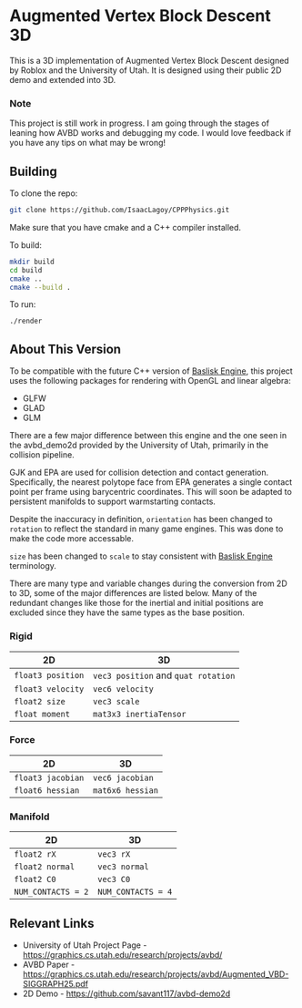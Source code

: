 # Augmented Vertex Block Descent 3D

This is a 3D implementation of Augmented Vertex Block Descent designed by Roblox and the University of Utah. It is designed using their public 2D demo and extended into 3D. 

### Note

This project is still work in progress. I am going through the stages of leaning how AVBD works and debugging my code. I would love feedback if you have any tips on what may be wrong!

## Building
To clone the repo:

```bash
git clone https://github.com/IsaacLagoy/CPPPhysics.git
```

Make sure that you have cmake and a C++ compiler installed.

To build:

```bash
mkdir build
cd build
cmake ..
cmake --build .
```

To run:
```
./render
```

## About This Version

To be compatible with the future C++ version of [Baslisk Engine](https://github.com/BasiliskGroup/BasiliskEngine), this project uses the following packages for rendering with OpenGL and linear algebra:

- GLFW
- GLAD
- GLM

There are a few major difference between this engine and the one seen in the avbd_demo2d provided by the University of Utah, primarily in the collision pipeline. 

GJK and EPA are used for collision detection and contact generation. Specifically, the nearest polytope face from EPA generates a single contact point per frame using barycentric coordinates. This will soon be adapted to persistent manifolds to support warmstarting contacts.

Despite the inaccuracy in definition, `orientation` has been changed to `rotation` to reflect the standard in many game engines. This was done to make the code more accessable.

`size` has been changed to `scale` to stay consistent with [Baslisk Engine](https://github.com/BasiliskGroup/BasiliskEngine) terminology.

There are many type and variable changes during the conversion from 2D to 3D, some of the major differences are listed below. Many of the redundant changes like those for the inertial and initial positions are excluded since they have the same types as the base position.

### Rigid

| 2D | 3D |
| -- | -- |
| `float3 position` | `vec3 position` and `quat rotation` |
| `float3 velocity` | `vec6 velocity` |
| `float2 size` | `vec3 scale` |
| `float moment` | `mat3x3 inertiaTensor` |

### Force

| 2D | 3D |
| -- | -- |
| `float3 jacobian` | `vec6 jacobian` |
| `float6 hessian` | `mat6x6 hessian` |


### Manifold

| 2D | 3D |
| -- | -- |
| `float2 rX` | `vec3 rX` |
| `float2 normal` | `vec3 normal` |
| `float2 C0` | `vec3 C0` |
| `NUM_CONTACTS = 2` | `NUM_CONTACTS = 4` |

## Relevant Links
- University of Utah Project Page - https://graphics.cs.utah.edu/research/projects/avbd/
- AVBD Paper - https://graphics.cs.utah.edu/research/projects/avbd/Augmented_VBD-SIGGRAPH25.pdf
- 2D Demo - https://github.com/savant117/avbd-demo2d